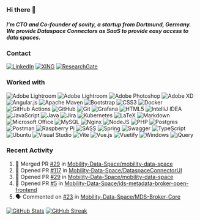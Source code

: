 ### Hi there 👋

##### I'm CTO and Co-founder of sovity, a startup from Dortmund, Germany. We provide Dataspace Connectors as SaaS to provide easy access to data spaces.

### Contact

[![LinkedIn](https://img.shields.io/badge/LinkedIn-%230077B5.svg?style=flat-square&logo=linkedin&logoColor=white)](https://www.linkedin.com/in/SebastianOpriel)
[![XING](https://img.shields.io/badge/xing-%23006567.svg?style=flat-square&logo=xing&logoColor=white)](https://www.xing.com/profile/Sebastian_Opriel)
[![ResearchGate](https://img.shields.io/badge/ResearchGate-00CCBB?style=flat-square&logo=ResearchGate&logoColor=white)](https://www.researchgate.net/profile/Sebastian-Opriel)

### Worked with

![Adobe Lightroom](https://img.shields.io/badge/Adobe%20Lightroom-31A8FF.svg?style=flat-square&logo=Adobe%20Lightroom&logoColor=white)
![Adobe Lightroom](https://img.shields.io/badge/Adobe%20Lightroom-31A8FF.svg?style=flat-square&logo=Adobe%20Lightroom&logoColor=white)
![Adobe Photoshop](https://img.shields.io/badge/Adobe%20Photoshop-%2331A8FF.svg?style=flat-square&logo=adobe%20photoshop&logoColor=white)
![Adobe XD](https://img.shields.io/badge/Adobe%20XD-470137?style=flat-square&logo=Adobe%20XD&logoColor=#FF61F6)
![Angular.js](https://img.shields.io/badge/angular.js-%23E23237.svg?style=flat-square&logo=angularjs&logoColor=white)
![Apache Maven](https://img.shields.io/badge/Apache%20Maven-C71A36?style=flat-square&logo=Apache%20Maven&logoColor=white)
![Bootstrap](https://img.shields.io/badge/Bootstrap-%23563D7C.svg?style=flat-square&logo=bootstrap&logoColor=white)
![CSS3](https://img.shields.io/badge/CSS3-%231572B6.svg?style=flat-square&logo=css3&logoColor=white)
![Docker](https://img.shields.io/badge/Docker-%230db7ed.svg?style=flat-square&logo=docker&logoColor=white)
![GitHub Actions](https://img.shields.io/badge/GitHub%20Actions-%232671E5.svg?style=flat-square&logo=githubactions&logoColor=white)
![GitHub](https://img.shields.io/badge/GitHub-%23121011.svg?style=flat-square&logo=github&logoColor=white)
![Git](https://img.shields.io/badge/Git-%23F05033.svg?style=flat-square&logo=git&logoColor=white)
![Grafana](https://img.shields.io/badge/grafana-%23F46800.svg?style=flat-square&logo=grafana&logoColor=white)
![HTML5](https://img.shields.io/badge/HTML5-%23E34F26.svg?style=flat-square&logo=html5&logoColor=white)
![IntelliJ IDEA](https://img.shields.io/badge/IntelliJIDEA-000000.svg?style=flat-square&logo=intellij-idea&logoColor=white)
![JavaScript](https://img.shields.io/badge/JavaScript-%23323330.svg?style=flat-square&logo=javascript&logoColor=%23F7DF1E)
![Java](https://img.shields.io/badge/Java-%23ED8B00.svg?style=flat-square&logo=java&logoColor=white)
![Jira](https://img.shields.io/badge/Jira-%230A0FFF.svg?style=flat-square&logo=jira&logoColor=white)
![Kubernetes](https://img.shields.io/badge/Kubernetes-%23326ce5.svg?style=flat-square&logo=kubernetes&logoColor=white)
![LaTeX](https://img.shields.io/badge/LaTeX-%23008080.svg?style=flat-square&logo=latex&logoColor=white)
![Markdown](https://img.shields.io/badge/Markdown-%23000000.svg?style=flat-square&logo=markdown&logoColor=white)
![Microsoft Office](https://img.shields.io/badge/Microsoft_Office-D83B01?style=flat-square&logo=microsoft-office&logoColor=white)
![MySQL](https://img.shields.io/badge/MySQL-%2300f.svg?style=flat-square&logo=mysql&logoColor=white)
![Nginx](https://img.shields.io/badge/nginx-%23009639.svg?style=flat-square&logo=nginx&logoColor=white)
![NodeJS](https://img.shields.io/badge/Node.js-6DA55F?style=flat-square&logo=node.js&logoColor=white)
![PHP](https://img.shields.io/badge/php-%23777BB4.svg?style=flat-square&logo=php&logoColor=white)
![Postgres](https://img.shields.io/badge/PostgreSQL-%23316192.svg?style=flat-square&logo=postgresql&logoColor=white)
![Postman](https://img.shields.io/badge/Postman-FF6C37?style=flat-square&logo=postman&logoColor=white)
![Raspberry Pi](https://img.shields.io/badge/-RaspberryPi-C51A4A?style=flat-square&logo=Raspberry-Pi)
![SASS](https://img.shields.io/badge/SASS-hotpink.svg?style=flat-square&logo=SASS&logoColor=white)
![Spring](https://img.shields.io/badge/Spring-%236DB33F.svg?style=flat-square&logo=spring&logoColor=white)
![Swagger](https://img.shields.io/badge/-Swagger-%23Clojure?style=flat-square&logo=swagger&logoColor=white)
![TypeScript](https://img.shields.io/badge/typescript-%23007ACC.svg?style=flat-square&logo=typescript&logoColor=white)
![Ubuntu](https://img.shields.io/badge/Ubuntu-E95420?style=flat-square&logo=ubuntu&logoColor=white)
![Visual Studio](https://img.shields.io/badge/Visual%20Studio-5C2D91.svg?style=flat-square&logo=visual-studio&logoColor=white)
![Vite](https://img.shields.io/badge/vite-%23646CFF.svg?style=flat-square&logo=vite&logoColor=white)
![Vue.js](https://img.shields.io/badge/VueJS-%2335495e.svg?style=flat-square&logo=vuedotjs&logoColor=%234FC08D)
![Vuetify](https://img.shields.io/badge/Vuetify-1867C0?style=flat-square&logo=vuetify&logoColor=AEDDFF)
![Windows](https://img.shields.io/badge/Windows-0078D6?style=flat-square&logo=windows&logoColor=white)
![jQuery](https://img.shields.io/badge/jquery-%230769AD.svg?style=flat-square&logo=jquery&logoColor=white)

### Recent Activity

<!--START_SECTION:activity-->
1. 🎉 Merged PR [#29](https://github.com/Mobility-Data-Space/mobility-data-space/pull/29) in [Mobility-Data-Space/mobility-data-space](https://github.com/Mobility-Data-Space/mobility-data-space)
2. 💪 Opened PR [#117](https://github.com/Mobility-Data-Space/DataspaceConnectorUI/pull/117) in [Mobility-Data-Space/DataspaceConnectorUI](https://github.com/Mobility-Data-Space/DataspaceConnectorUI)
3. 💪 Opened PR [#29](https://github.com/Mobility-Data-Space/mobility-data-space/pull/29) in [Mobility-Data-Space/mobility-data-space](https://github.com/Mobility-Data-Space/mobility-data-space)
4. 💪 Opened PR [#5](https://github.com/Mobility-Data-Space/ids-metadata-broker-open-frontend/pull/5) in [Mobility-Data-Space/ids-metadata-broker-open-frontend](https://github.com/Mobility-Data-Space/ids-metadata-broker-open-frontend)
5. 🗣 Commented on [#23](https://github.com/Mobility-Data-Space/MDS-Broker-Core/issues/23) in [Mobility-Data-Space/MDS-Broker-Core](https://github.com/Mobility-Data-Space/MDS-Broker-Core)
<!--END_SECTION:activity-->

[![GitHub Stats](https://github-readme-stats.vercel.app/api?username=SebastianOpriel&title_color=26B9D1&border_color=F1F0F0&border_radius=3&show_icons=true&icon_color=26B9D1&custom_title=GitHub%20Stats&include_all_commits=true&hide_rank=true)](https://github.com/anuraghazra/github-readme-stats)
[![GitHub Streak](https://github-readme-streak-stats.herokuapp.com/?user=SebastianOpriel&ring=26B9D1&fire=26B9D1&currStreakLabel=26B9D1)](https://git.io/streak-stats)
